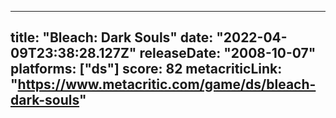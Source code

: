 
---
title: "Bleach: Dark Souls"
date: "2022-04-09T23:38:28.127Z"
releaseDate: "2008-10-07"
platforms: ["ds"]
score: 82
metacriticLink: "https://www.metacritic.com/game/ds/bleach-dark-souls"
---
